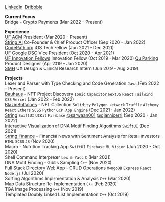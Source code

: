 [LinkedIn](https://www.linkedin.com/in/schwjustin/)&nbsp;&nbsp;[Dribbble](https://dribbble.com/schwjustin)

**Current Focus**<br/>
Bridge - Crypto Payments (Mar 2022 - Present)<br/>

**Experience**<br/>
[UF ACM](https://www.uf-acm.com/) President (Mar 2020 - Present)<br/>
[String AI](https://string.link) Co-Founder & Chief Product Officer (Sep 2020 - Jan 2022)<br/>
[CodePath.org](https://info.codepath.org/fall21techfellows) iOS Tech Fellow (Jun 2021 - Dec 2021)<br/>
[UF Google DSC](https://dsc.community.dev/university-of-florida/) Vice President (Oct 2020 - Apr 2021)<br/>
[UF Innovation Fellows](https://www.eng.ufl.edu/innovation/students/innovation-fellows/) Innovation Fellow (Oct 2019 - Mar 2020)
[Qu Parking](https://www.behance.net/gallery/87471261/WIP-Qu-Brand-and-Interface-Design) Product Designer (Apr 2019 - Jan 2020)<br/>
[SMH](https://www.smh.com/) UX Design & Clinical Research Intern (Jun 2019 - Aug 2019)<br/>

**Projects**<br/>
Lexer and Parser with Type Checking and Code Generation `Java` (Feb 2022 - Present)<br/>
[Bauhaus](https://frombauhaus.vercel.app/home) - NFT Project Discovery `Ionic` `Capacitor` `NextJS` `React` `Tailwind CSS` `Vercel` (Jan 2022 - Feb 2022)<br/>
[BlazinBuffaloes](https://blazinbuffaloes.com) - NFT Collection `Solidity` `Polygon Network` `Truffle` `Alchemy` `React` `Ethers` `SCSS` `Python` `GCP App Engine` (Dec 2021 - Jan 2022)<br/>
[String](https://app.string.link/) `SwiftUI` `UIKit` `Firebase` [@sarwaan001](https://github.com/sarwaan001) [@giannicerri](https://github.com/giannicerri) (Sep 2020 - Jan 2022)<br/>
Interactive Visualization of DNA Motif Finding Algorithms `SwiftUI` (Dec 2021)<br/>
[String Finance](https://string.news) - Financial News with Sentiment Analysis for Retail Investors `HTML` `SCSS` `JS` (Nov 2020)<br/>
Macro - Nutrition Tracking App `SwiftUI` `Firebase` `ML Vision` (Jun 2020 - Oct 2020)<br/>
Shell Command Interpreter `Lex & Yacc` `C` (Mar 2021)<br/>
DNA Motif Finding - Gibbs Sampling `C++` (Nov 2020)<br/>
Full Stack Directory Web App - CRUD Operations `MongoDB` `Express` `React` `Node.js` (Jul 2020)<br/>
Sorting Algorithms Implementation & Analysis `C++` (Mar 2020)<br/>
Map Data Structure Re-Implementation `C++` (Feb 2020)<br/>
TGA Image Processing `C++` (Nov 2019)<br/>
Templated Doubly Linked List Implementation `C++` (Oct 2019)<br/>
<!--
### Hi there 👋


**schwjustin/schwjustin** is a ✨ _special_ ✨ repository because its `README.md` (this file) appears on your GitHub profile.

Here are some ideas to get you started:

- 🔭 I’m currently working on ...
- 🌱 I’m currently learning ...
- 👯 I’m looking to collaborate on ...
- 🤔 I’m looking for help with ...
- 💬 Ask me about ...
- 📫 How to reach me: ...
- 😄 Pronouns: ...
- ⚡ Fun fact: ...
-->
